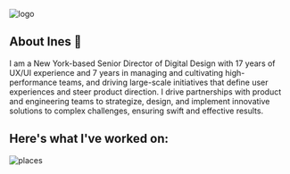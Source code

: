 ![logo](https://github.com/user-attachments/assets/79068b61-c475-4341-89ca-39c8a75f6446)

## About Ines :wave:
I am a New York-based Senior Director of Digital Design with 17 years of UX/UI experience and 7 years in managing and cultivating high-performance teams, and driving large-scale initiatives that define user experiences and steer product direction. I drive partnerships with product and engineering teams to strategize, design, and implement innovative solutions to complex challenges, ensuring swift and effective results.

## Here's what I've worked on:
![places](https://github.com/user-attachments/assets/047e2a93-5d5d-4e29-9921-95a8027572cc)

